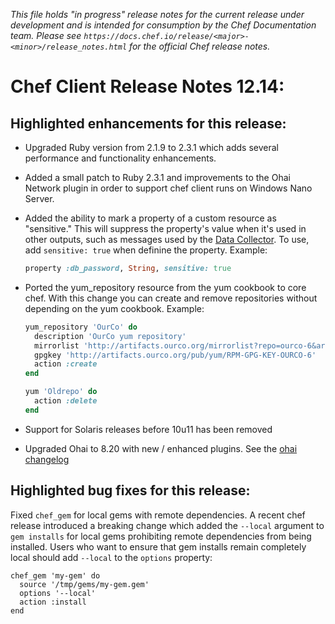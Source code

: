 *This file holds "in progress" release notes for the current release under development and is intended for consumption by the Chef Documentation team.
Please see `https://docs.chef.io/release/<major>-<minor>/release_notes.html` for the official Chef release notes.*

# Chef Client Release Notes 12.14:

## Highlighted enhancements for this release:

* Upgraded Ruby version from 2.1.9 to 2.3.1 which adds several performance and functionality enhancements.
* Added a small patch to Ruby 2.3.1 and improvements to the Ohai Network plugin in order to support chef client runs on Windows Nano Server.
* Added the ability to mark a property of a custom resource as "sensitive." This will suppress the property's value when it's used in other outputs, such as messages used by the [Data Collector](https://github.com/chef/chef-rfc/blob/master/rfc077-mode-agnostic-data-collection.md). To use, add `sensitive: true` when definine the property. Example:

  ```ruby
  property :db_password, String, sensitive: true
  ```

* Ported the yum_repository resource from the yum cookbook to core chef. With this change you can create and remove repositories without depending on the yum cookbook. Example:

  ```ruby
  yum_repository 'OurCo' do
    description 'OurCo yum repository'
    mirrorlist 'http://artifacts.ourco.org/mirrorlist?repo=ourco-6&arch=$basearch'
    gpgkey 'http://artifacts.ourco.org/pub/yum/RPM-GPG-KEY-OURCO-6'
    action :create
  end

  yum 'Oldrepo' do
    action :delete
  end
  ```

* Support for Solaris releases before 10u11 has been removed
* Upgraded Ohai to 8.20 with new / enhanced plugins. See the [ohai changelog](https://github.com/chef-cookbooks/ohai/blob/master/CHANGELOG.md)

## Highlighted bug fixes for this release:

Fixed `chef_gem` for local gems with remote dependencies. A recent chef release introduced a breaking change which added the `--local` argument to `gem installs` for local gems prohibiting remote dependencies from being installed. Users who want to ensure that gem installs remain completely local should add `--local` to the `options` property:

```
chef_gem 'my-gem' do
  source '/tmp/gems/my-gem.gem'
  options '--local'
  action :install
end
```
